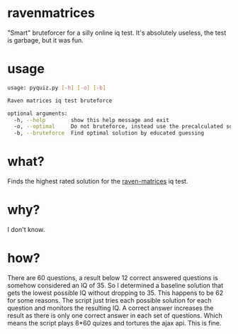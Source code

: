 # ravenmatrices

"Smart" bruteforcer for a silly online iq test. It's absolutely useless, the test
is garbage, but it was fun.

# usage

```bash
usage: pyquiz.py [-h] [-o] [-b]

Raven matrices iq test bruteforce

optional arguments:
  -h, --help        show this help message and exit
  -o, --optimal     Do not bruteforce, instead use the precalculated solution
  -b, --bruteforce  Find optimal solution by educated guessing
```

# what?

Finds the highest rated solution for the [raven-matrices](https://psycho-tests.com/test/raven-matrixes-test) iq test.

# why?

I don't know.

# how?

There are 60 questions, a result below 12 correct answered questions is somehow
considered an IQ of 35. So I determined a baseline solution that gets the
lowest possible IQ without dropping to 35. This happens to be 62 for some
reasons. The script just tries each possible solution for each question
and monitors the resulting IQ. A correct answer increases the result as there
is only one correct answer in each set of questions. Which means the script
plays 8*60 quizes and tortures the ajax api. This is fine.
